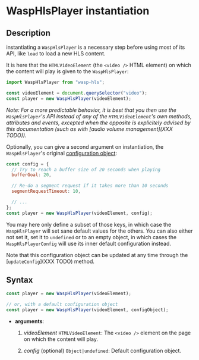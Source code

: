 # WaspHlsPlayer instantiation

## Description

instantiating a `WaspHlsPlayer` is a necessary step before using most of its API,
like `load` to load a new HLS content.

It is here that the `HTMLVideoElement` (the `<video />` HTML element) on which
the content will play is given to the `WaspHlsPlayer`:

```js
import WaspHlsPlayer from "wasp-hls";

const videoElement = document.querySelector("video");
const player = new WaspHlsPlayer(videoElement);
```

_Note: For a more predictable behavior, it is best that you then use the
`WaspHlsPlayer`'s API instead of any of the `HTMLVideoElement`'s own
methods, attributes and events, excepted when the opposite is explicitely
advised by this documentation (such as with [audio volume
management](XXX TODO))._

Optionally, you can give a second argument on instantiation, the
`WaspHlsPlayer`'s original [configuration object](./Configuration_Object.md):

```js
const config = {
  // Try to reach a buffer size of 20 seconds when playing
  bufferGoal: 20,

  // Re-do a segment request if it takes more than 10 seconds
  segmentRequestTimeout: 10,

  // ...
};
const player = new WaspHlsPlayer(videoElement, config);
```

You may here only define a subset of those keys, in which case the
`WaspHlsPlayer` will set sane default values for the others.
You can also either not set it, set it to `undefined` or to an empty object, in
which cases the `WaspHlsPlayerConfig` will use its inner default configuration
instead.

Note that this configuration object can be updated at any time through the
[`updateConfig`](XXX TODO) method.

## Syntax

```js
const player = new WaspHlsPlayer(videoElement);

// or, with a default configuration object
const player = new WaspHlsPlayer(videoElement, configObject);
```

- **arguments**:

  1. _videoElement_ `HTMLVideoElement`: The `<video />` element on the page on
     which the content will play.

  2. _config_ (optional) `Object|undefined`: Default configuration object.
